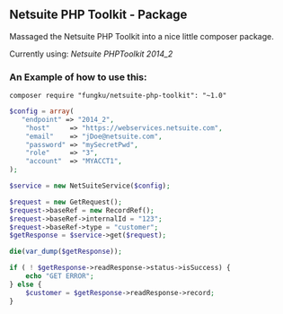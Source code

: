 ## Netsuite PHP Toolkit - Package

Massaged the Netsuite PHP Toolkit into a nice little composer package.

Currently using: *Netsuite PHPToolkit 2014_2*

### An Example of how to use this:

```
composer require "fungku/netsuite-php-toolkit": "~1.0"
```

```php
$config = array(
   "endpoint" => "2014_2",
    "host"     => "https://webservices.netsuite.com",
    "email"    => "jDoe@netsuite.com",
    "password" => "mySecretPwd",
    "role"     => "3",
    "account"  => "MYACCT1",
);

$service = new NetSuiteService($config);

$request = new GetRequest();
$request->baseRef = new RecordRef();
$request->baseRef->internalId = "123";
$request->baseRef->type = "customer";
$getResponse = $service->get($request);

die(var_dump($getResponse));

if ( ! $getResponse->readResponse->status->isSuccess) {
    echo "GET ERROR";
} else {
    $customer = $getResponse->readResponse->record;
}
```
